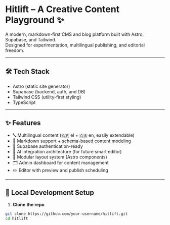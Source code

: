 # Hitlift – A Creative Content Playground ✨

A modern, markdown-first CMS and blog platform built with Astro, Supabase, and Tailwind.  
Designed for experimentation, multilingual publishing, and editorial freedom.

---

## 🛠 Tech Stack

- Astro (static site generator)
- Supabase (backend, auth, and DB)
- Tailwind CSS (utility-first styling)
- TypeScript

---

## ✨ Features

- 🔤 Multilingual content (🇬🇷 el + 🇬🇧 en, easily extendable)
- 📝 Markdown support + schema-based content modeling
- 🔐 Supabase authentication-ready
- 🧠 AI integration architecture (for future smart editor)
- 🧩 Modular layout system (Astro components)
- 🗂 Admin dashboard for content management
- ✏️ Editor with preview and publish scheduling

---

## 🧪 Local Development Setup

1. **Clone the repo**

```bash
git clone https://github.com/your-username/hitlift.git
cd hitlift
